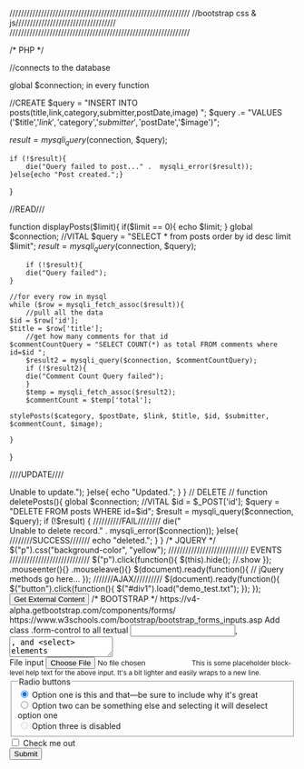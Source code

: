 ///////////////////////////////////////////////////////////////
//bootstrap css & js///////////////////////////////////
///////////////////////////////////////////////////////////////
<link rel="stylesheet" href="https://maxcdn.bootstrapcdn.com/bootstrap/3.3.7/css/bootstrap.min.css">
<script src="https://maxcdn.bootstrapcdn.com/bootstrap/3.3.7/js/bootstrap.min.js">

<meta name="viewport" content="width=device-width, initial-scale=1">

///////////////////////////////////////////////////////////////
//jquery//////////////////////////////////////////////
///////////////////////////////////////////////////////////////
<script
  src="https://code.jquery.com/jquery-3.1.1.min.js"
  integrity="sha256-hVVnYaiADRTO2PzUGmuLJr8BLUSjGIZsDYGmIJLv2b8="
  crossorigin="anonymous"></script>
<script src="js/bootstrap.min.js"></script>


<!DOCTYPE html>
<html lang="en">
  <head>
    <meta charset="utf-8">
    <title>title</title>
    <link rel="stylesheet" href="style.css">
    <script src="script.js"></script>
  </head>
  <body>
    <!-- page content -->
  </body>
</html>


/*     PHP      */ 

//connects to the database
<?php 
$connection = mysqli_connect('localhost', 'root', '','lp2');
if ($connection) {
	//echo "Connected to database";
	}else{ die("Failed to connect");}
?>

global $connection; in every function

 
//CREATE
$query = "INSERT INTO posts(title,link,category,submitter,postDate,image) ";
$query .= "VALUES ('$title','$link','$category','$submitter','$postDate','$image')";

$result = mysqli_query($connection, $query);

	if (!$result){
		die("Query failed to post..." .  mysqli_error($result));
	}else{echo "Post created.";}
}

//READ///

function displayPosts($limit){
	if($limit == 0){
		echo $limit;
	}
	global $connection; //VITAL
	$query = "SELECT * from posts order by id desc limit $limit";
	$result = mysqli_query($connection, $query);
	
		if (!$result){
		die("Query failed");
	}

	//for every row in mysql
	while ($row = mysqli_fetch_assoc($result)){
		//pull all the data
	$id = $row['id'];
	$title = $row['title'];
		//get how many comments for that id
	$commentCountQuery = "SELECT COUNT(*) as total FROM comments where id=$id ";
		$result2 = mysqli_query($connection, $commentCountQuery);
		if (!$result2){
		die("Comment Count Query failed");
		}
		$temp = mysqli_fetch_assoc($result2);
		$commentCount = $temp['total'];

	stylePosts($category, $postDate, $link, $title, $id, $submitter, $commentCount, $image);
	
	}
}

////UPDATE////

<?php 
function update(){
	global $connection; //VITAL
	$username = $_POST['username']; //get from post
	$password = $_POST['password'];
	$id = $_POST['id'];

$query = "UPDATE users SET ";
$query .= "username = '$username', ";
$query .= "password = '$password' ";
$query .= "WHERE id = $id";

$result = mysqli_query($connection, $query);
	if (!$result) {
		die("<BR>Unable to update.");
	}else{
		echo "Updated.";
	}
}



// DELETE //
function deletePosts(){
global $connection; //VITAL
	$id = $_POST['id'];
$query = "DELETE FROM posts WHERE id=$id";
$result = mysqli_query($connection, $query);
	if (!$result) {
	//////////FAIL////////
		die("<BR>Unable to delete record." . mysqli_error($connection));
	}else{
	////////SUCCESS///////
		echo "deleted.";
	}
}




/*   JQUERY   */


$("p").css("background-color", "yellow");

////////////////////////////
EVENTS
////////////////////////////
$("p").click(function(){ 
    $(this).hide();   //.show
});
.mouseenter(){}
.mouseleave(){}

$(document).ready(function(){
   // jQuery methods go here...
});

 ///////AJAX//////////
 $(document).ready(function(){
    $("button").click(function(){
        $("#div1").load("demo_test.txt");
    });
});
</script>
</head>
<body>
<div id="div1"></h2></div>
<button>Get External Content</button>






/* BOOTSTRAP */
https://v4-alpha.getbootstrap.com/components/forms/
https://www.w3schools.com/bootstrap/bootstrap_forms_inputs.asp

Add class .form-control to all textual <input>, <textarea>, and <select> elements

Input types:  text, password, datetime, datetime-local, date, month, time, week, number, email, url, search, tel, and color.




















<form>
  <div class="form-group">
    <label for="exampleInputEmail1">Email address</label>
    <input type="email" class="form-control" id="exampleInputEmail1" aria-describedby="emailHelp" placeholder="Enter email">
    <small id="emailHelp" class="form-text text-muted">We'll never share your email with anyone else.</small>
  </div>
  <div class="form-group">
    <label for="exampleInputPassword1">Password</label>
    <input type="password" class="form-control" id="exampleInputPassword1" placeholder="Password">
  </div>
  <div class="form-group">
    <label for="exampleSelect1">Example select</label>
    <select class="form-control" id="exampleSelect1">
      <option>1</option>
      <option>2</option>
      <option>3</option>
      <option>4</option>
      <option>5</option>
    </select>
  </div>
  <div class="form-group">
    <label for="exampleSelect2">Example multiple select</label>
    <select multiple class="form-control" id="exampleSelect2">
      <option>1</option>
      <option>2</option>
      <option>3</option>
      <option>4</option>
      <option>5</option>
    </select>
  </div>
  <div class="form-group">
    <label for="exampleTextarea">Example textarea</label>
    <textarea class="form-control" id="exampleTextarea" rows="3"></textarea>
  </div>
  <div class="form-group">
    <label for="exampleInputFile">File input</label>
    <input type="file" class="form-control-file" id="exampleInputFile" aria-describedby="fileHelp">
    <small id="fileHelp" class="form-text text-muted">This is some placeholder block-level help text for the above input. It's a bit lighter and easily wraps to a new line.</small>
  </div>
  <fieldset class="form-group">
    <legend>Radio buttons</legend>
    <div class="form-check">
      <label class="form-check-label">
        <input type="radio" class="form-check-input" name="optionsRadios" id="optionsRadios1" value="option1" checked>
        Option one is this and that&mdash;be sure to include why it's great
      </label>
    </div>
    <div class="form-check">
    <label class="form-check-label">
        <input type="radio" class="form-check-input" name="optionsRadios" id="optionsRadios2" value="option2">
        Option two can be something else and selecting it will deselect option one
      </label>
    </div>
    <div class="form-check disabled">
    <label class="form-check-label">
        <input type="radio" class="form-check-input" name="optionsRadios" id="optionsRadios3" value="option3" disabled>
        Option three is disabled
      </label>
    </div>
  </fieldset>
  <div class="form-check">
    <label class="form-check-label">
      <input type="checkbox" class="form-check-input">
      Check me out
    </label>
  </div>
  <button type="submit" class="btn btn-primary">Submit</button>
</form>





